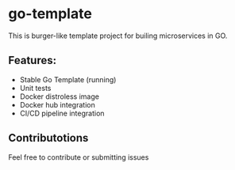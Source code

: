 # go-template

This is burger-like template project for builing microservices in GO.

## Features:
- Stable Go Template (running)
- Unit tests
- Docker distroless image
- Docker hub integration
- CI/CD pipeline integration

## Contributotions

Feel free to contribute or submitting issues
